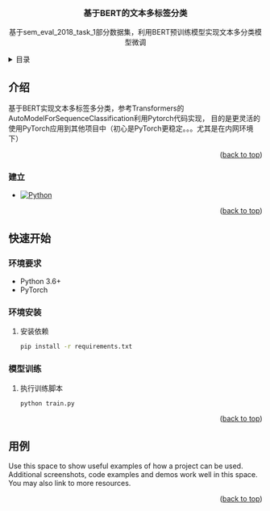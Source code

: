 <!-- Improved compatibility of back to top link: See: https://github.com/othneildrew/Best-README-Template/pull/73 -->
<a name="readme-top"></a>
<!--
*** Thanks for checking out the Best-README-Template. If you have a suggestion
*** that would make this better, please fork the repo and create a pull request
*** or simply open an issue with the tag "enhancement".
*** Don't forget to give the project a star!
*** Thanks again! Now go create something AMAZING! :D
-->



<!-- PROJECT SHIELDS -->
<!--
*** I'm using markdown "reference style" links for readability.
*** Reference links are enclosed in brackets [ ] instead of parentheses ( ).
*** See the bottom of this document for the declaration of the reference variables
*** for contributors-url, forks-url, etc. This is an optional, concise syntax you may use.
*** https://www.markdownguide.org/basic-syntax/#reference-style-links
-->


<!-- PROJECT LOGO -->
<br />
<div align="center">
  

<h3 align="center">基于BERT的文本多标签分类</h3>

  <p align="center">
    基于sem_eval_2018_task_1部分数据集，利用BERT预训练模型实现文本多分类模型微调
    <br />
    </p>
</div>



<!-- TABLE OF CONTENTS -->
<details>
  <summary>目录</summary>
  <ol>
    <li>
      <a href="#介绍">介绍</a>
      <ul>
        <li><a href="#built-with">建立</a></li>
      </ul>
    </li>
    <li>
      <a href="#快速开始">快速开始</a>
      <ul>
        <li><a href="#环境要求">环境要求</a></li>
        <li><a href="#环境安装">环境安装</a></li>
      </ul>
    </li>
    <li><a href="#用例">用例</a></li>
  </ol>
</details>



<!-- ABOUT THE PROJECT -->

## 介绍

基于BERT实现文本多标签多分类，参考Transformers的AutoModelForSequenceClassification利用Pytorch代码实现，
目的是更灵活的使用PyTorch应用到其他项目中（初心是PyTorch更稳定。。。尤其是在内网环境下）
<p align="right">(<a href="#readme-top">back to top</a>)</p>

### 建立

* [![Python][Python.org]][Python-url]

<p align="right">(<a href="#readme-top">back to top</a>)</p>



<!-- GETTING STARTED -->

## 快速开始

### 环境要求

* Python 3.6+
* PyTorch

### 环境安装

   
1. 安装依赖

    ```sh
    pip install -r requirements.txt
    ```

### 模型训练

1. 执行训练脚本

    ```sh
   python train.py
    ```


<p align="right">(<a href="#readme-top">back to top</a>)</p>



<!-- USAGE EXAMPLES -->

## 用例

Use this space to show useful examples of how a project can be used. Additional screenshots, code examples and demos
work well in this space. You may also link to more resources.


<p align="right">(<a href="#readme-top">back to top</a>)</p>



<!-- MARKDOWN LINKS & IMAGES -->
<!-- https://www.markdownguide.org/basic-syntax/#reference-style-links -->


[product-screenshot]: images/screenshot.png


[Python.org]: https://www.python.org/static/img/python-logo@2x.png

[Python-url]: https://www.python.org